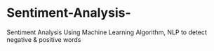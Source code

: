 # Sentiment-Analysis-
Sentiment Analysis Using Machine Learning Algorithm, NLP to detect negative &amp; positive words
